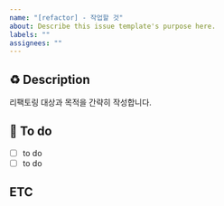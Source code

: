 ```yaml
---
name: "[refactor] - 작업할 것"
about: Describe this issue template's purpose here.
labels: ""
assignees: ""
---
```


## ♻️ Description

리팩토링 대상과 목적을 간략히 작성합니다.

## 📝 To do

- [ ] to do
- [ ] to do

## ETC

